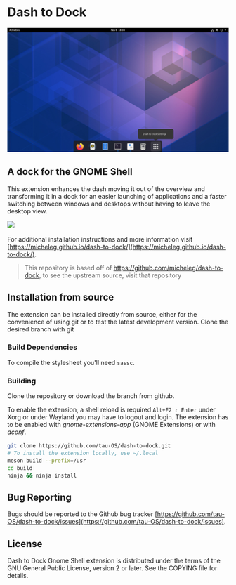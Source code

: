 # Dash to Dock
![screenshot](https://github.com/micheleg/dash-to-dock/raw/master/media/screenshot.jpg)

## A dock for the GNOME Shell
This extension enhances the dash moving it out of the overview and transforming it in a dock for an easier launching of applications and a faster switching between windows and desktops without having to leave the desktop view.

[<img src="https://micheleg.github.io/dash-to-dock/media/get-it-on-ego.png" height="100">](https://extensions.gnome.org/extension/307/dash-to-dock)

For additional installation instructions and more information visit [https://micheleg.github.io/dash-to-dock/](https://micheleg.github.io/dash-to-dock/).

> This repository is based off of https://github.com/micheleg/dash-to-dock, to see the upstream source, visit that repository

## Installation from source

The extension can be installed directly from source, either for the convenience of using git or to test the latest development version. Clone the desired branch with git

### Build Dependencies

To compile the stylesheet you'll need `sassc`.

### Building

Clone the repository or download the branch from github.

To enable the extension, a shell reload is required `Alt+F2 r Enter` under Xorg or under Wayland you may have to logout and login. The extension has to be enabled  with *gnome-extensions-app* (GNOME Extensions) or with *dconf*.

```sh
git clone https://github.com/tau-OS/dash-to-dock.git
# To install the extension locally, use ~/.local
meson build --prefix=/usr
cd build
ninja && ninja install
```

## Bug Reporting

Bugs should be reported to the Github bug tracker [https://github.com/tau-OS/dash-to-dock/issues](https://github.com/tau-OS/dash-to-dock/issues).

## License
Dash to Dock Gnome Shell extension is distributed under the terms of the GNU General Public License,
version 2 or later. See the COPYING file for details.
